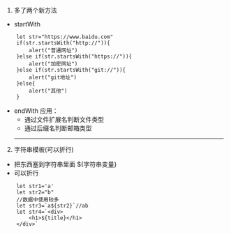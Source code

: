 1.  多了两个新方法
-   startWith
```
    let str="https://www.baidu.com"
    if(str.startsWith("http://")){
        alert("普通网址")
    }else if(str.startsWith("https://")){
        alert("加密网址")
    }else if(str.startsWith("git://")){
        alert("git地址")
    }else{
        alert("其他")
    }
```
-   endWith
应用：
    -   通过文件扩展名判断文件类型
    -   通过后缀名判断邮箱类型
    ***
2.  字符串模板(可以折行)
-   把东西塞到字符串里面 ${字符串变量}
-   可以折行
```
    let str1='a'
    let str2="b"
    //数据中使用较多
    let str3=`a${str2}`//ab
    let str4=`<div>
        <h1>${title}</h1>
    </div>`
```